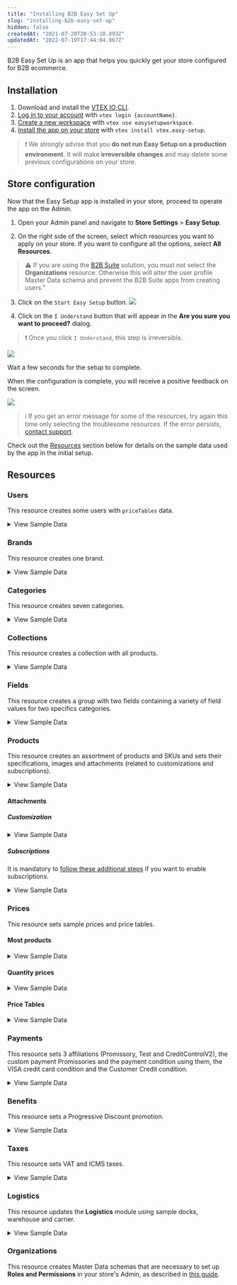 ```yaml
---
title: "Installing B2B Easy Set Up"
slug: "installing-b2b-easy-set-up"
hidden: false
createdAt: "2021-07-28T20:53:10.893Z"
updatedAt: "2022-07-19T17:44:04.867Z"
---
```


B2B Easy Set Up is an app that helps you quickly get your store configured for B2B ecommerce.

## Installation

1. Download and install the [VTEX IO CLI](https://developers.vtex.com/vtex-developer-docs/docs/vtex-io-documentation-vtex-io-cli-installation-and-command-reference).
2. [Log in to your account](https://developers.vtex.com/vtex-developer-docs/docs/vtex-io-documentation-2-basicsetuptodevelopinvtexio#step-1---logging-in-to-your-vtex-account) with `vtex login {accountName}`.
3. [Create a new workspace](https://developers.vtex.com/vtex-developer-docs/docs/vtex-io-documentation-2-basicsetuptodevelopinvtexio#step-2---creating-your-own-workspace) with `vtex use easysetupworkspace`.
4. [Install the app on your store](https://developers.vtex.com/vtex-developer-docs/docs/vtex-io-documentation-installing-an-app) with `vtex install vtex.easy-setup`.
  
>❗ We strongly advise that you **do not run Easy Setup on a production environment**. It will make **irreversible changes** and may delete some previous configurations on your store.
  
## Store configuration

Now that the Easy Setup app is installed in your store, proceed to operate the app on the Admin.

1. Open your Admin panel and navigate to **Store Settings** > **Easy Setup**.

2. On the right side of the screen, select which resources you want to apply on your store. If you want to configure all the options, select **All Resources**.

  >⚠️ If you are using the [B2B Suite](https://developers.vtex.com/docs/guides/vtex-b2b-suite) solution, you must not select the **Organizations** resource. Otherwise this will alter the user profile Master Data schema and prevent the B2B Suite apps from creating users."

3. Click on the `Start Easy Setup` button.
   ![](https://cdn.jsdelivr.net/gh/vtexdocs/dev-portal-content@main/images/installing-b2b-easy-set-up-0.PNG)

4. Click on the `I Understand` button that will appear in the **Are you sure you want to proceed?** dialog.

  >❗ Once you click `I Understand`, this step is irreversible.

![](https://cdn.jsdelivr.net/gh/vtexdocs/dev-portal-content@main/images/installing-b2b-easy-set-up-1.PNG)

Wait a few seconds for the setup to complete.

When the configuration is complete, you will receive a positive feedback on the screen.

![](https://cdn.jsdelivr.net/gh/vtexdocs/dev-portal-content@main/images/installing-b2b-easy-set-up-2.PNG)

> ℹ️️ If you get an error message for some of the resources, try again this time only selecting the troublesome resources. If the error persists, [contact support](https://support.vtex.com/hc/en-us/requests).

Check out the [Resources](https://developers.vtex.com/vtex-developer-docs/docs/installing-b2b-easy-set-up#resources) section below for details on the sample data used by the app in the initial setup.

## Resources

### Users

This resource creates some users with `priceTables` data.

<details>
  <summary>View Sample Data</summary>
  <ul>
    <li>Email: <code>john@email.com</code></li>
    <ul>
      <li>PriceTable: platinum</li>
    </ul>
    <br />
    <li>Email: <code>steven@email.com</code></li>
    <ul>
      <li>PriceTable: gold</li>
    </ul>
    <br />
    <li>Email: <code>chris@email.com</code></li>
    <ul>
      <li>PriceTable: silver</li>
    </ul>
  </ul>
</details>

### Brands

This resource creates one brand.

<details>
  <summary>View Sample Data</summary>
  <ul>
    <li>Name: Brand (9280)</li>
  </ul>
</details>

### Categories

This resource creates seven categories.

<details>
  <summary>View Sample Data</summary>
  <ul>
    <li>Name: Apparel (9281)</li>
    <li>Name: Food and beverage (9282)</li>
    <li>Name: Sporting (9283)</li>
    <li>Name: Agribusiness (9284)</li>
    <li>Name: Home Appliance (9285)</li>
    <li>Name: Computer & Software (9286)</li>
    <li>Name: Power tools (9287)</li>
  </ul>
</details>

### Collections

This resource creates a collection with all products.

<details>
  <summary>View Sample Data</summary>
  <ul>
    <li>Name: All</li>
    <li>Type: Inclusive</li>
    <li>BrandId: 9280 (Brand)</li>
  </ul>
</details>

### Fields

This resource creates a group with two fields containing a variety of field values for two specifics categories.

<details>
  <summary>View Sample Data</summary>
  <ul>
    <li>Group: Specifications</li>
    <br />
    <li>Category: Apparel (9281)</li>
    <ul>
      <li>Field: Clothes Size</li>
      <li>Field Values: S, M, L and XL</li>
    </ul>
    <br />
    <li>Category: Sporting (9283)</li>
    <ul>
      <li>Field: Shoes Size</li>
      <li>Field Values: 8, 8.5, 9, 9.5 and 10</li>
    </ul>
  </ul>
</details>

### Products

This resource creates an assortment of products and SKUs and sets their specifications, images and attachments (related to customizations and subscriptions).

<details>
  <summary>View Sample Data</summary>
  <ul>
    <details>
      <summary>Category: Apparel (9281)</summary>
      <ul>
        <li>Product Name: adidas Men's Performance Polo - Blast Blue (880001)</li>
        <ul>
          <li>SKU Name: S (880010)</li>
          <li>SKU Name: M (880011)</li>
          <li>SKU Name: L (880012)</li>
          <li>SKU Name: XL (880013)</li>
        </ul>
        <br />
        <li>Product Name: adidas Men's Performance Polo - Green Night (880002)</li>
        <ul>
          <li>SKU Name: S (880020)</li>
          <li>SKU Name: M (880021)</li>
          <li>SKU Name: L (880022)</li>
          <li>SKU Name: XL (880023)</li>
        </ul>
        <br />
        <li>Product Name: adidas Women's Microdot Polo - Night Indigo (880003)</li>
        <ul>
          <li>SKU Name: S (880030)</li>
          <li>SKU Name: M (880031)</li>
          <li>SKU Name: L (880032)</li>
          <li>SKU Name: XL (880033)</li>
        </ul>
        <br />
        <li>Product Name: adidas Women's Microdot Polo - True Pink (880004)</li>
        <ul>
          <li>SKU Name: S (880040)</li>
          <li>SKU Name: M (880041)</li>
          <li>SKU Name: L (880042)</li>
          <li>SKU Name: XL (880043)</li>
        </ul>
      </ul>
    </details>
    <details>
      <summary>Category: Food and beverage (9282)</summary>
      <ul>
        <li>Product Name: Yellow Onions (10 lbs.) (880026)</li>
        <ul>
          <li>SKU Name: _same name_ (880260)</li>
        </ul>
        <br />
        <li>Product Name: Cauliflower Fresh (880027)</li>
        <ul>
          <li>SKU Name: _same name_ (880270)</li>
        </ul>
        <br />
        <li>Product Name: Asparagus Green Conventional (880028)</li>
        <ul>
          <li>SKU Name: _same name_ (880280)</li>
        </ul>
        <br />
        <li>Product Name: Fresh Hass Avocadoes (880029)</li>
        <ul>
          <li>SKU Name: _same name_ (880290)</li>
        </ul>
        <br />
        <li>Product Name: Fresh Coconuts (880030)</li>
        <ul>
          <li>SKU Name: _same name_ (880300)</li>
        </ul>
        <br />
        <li>Product Name: Whole Watermelon Mini Fresh (880031)</li>
        <ul>
          <li>SKU Name: _same name_ (880310)</li>
        </ul>
        <br />
        <li>Product Name: Navel Oranges Grown Large Fresh (880032)</li>
        <ul>
          <li>SKU Name: _same name_ (880320)</li>
        </ul>
        <br />
        <li>Product Name: Navel Oranges Grown Large Fresh, Pack of 10 (880039)</li>
        <ul>
          <li>SKU Kit: _same name_ (880390)</li>
          <li>SKU Components: 10un of Navel Oranges Grown Large Fresh</li>
        </ul>
      </ul>
    </details>
    <details>
      <summary>Category: Sporting (9283)</summary>
      <ul>
        <li>Product Name: Nike Men's Roshe G Spikeless Golf Shoes (880005)</li>
        <ul>
          <li>SKU Name: 8 (880050)</li>
          <li>SKU Name: 8.5 (880051)</li>
          <li>SKU Name: 9 (880052)</li>
          <li>SKU Name: 9.5 (880053)</li>
          <li>SKU Name: 10 (880054)</li>
        </ul>
        <br />
        <li>Product Name: Nike Men's Air Max 1 G Spikeless Golf Shoes (880006)</li>
        <ul>
          <li>SKU Name: 8 (880060)</li>
          <li>SKU Name: 8.5 (880061)</li>
          <li>SKU Name: 9 (880062)</li>
          <li>SKU Name: 9.5 (880063)</li>
          <li>SKU Name: 10 (880064)</li>
        </ul>
        <br />
        <li>Product Name: Nike Air Max 270 G Spikeless Golf Shoes (880007)</li>
        <ul>
          <li>SKU Name: 8 (880070)</li>
          <li>SKU Name: 8.5 (880071)</li>
          <li>SKU Name: 9 (880072)</li>
          <li>SKU Name: 9.5 (880073)</li>
          <li>SKU Name: 10 (880074)</li>
        </ul>
        <br />
        <li>Product Name: Skechers Women's Go Golf Drive 4 Dogs At Play Spikeless Golf Shoes (880008)</li>
        <ul>
          <li>SKU Name: 8 (880080)</li>
          <li>SKU Name: 8.5 (880081)</li>
          <li>SKU Name: 9 (880082)</li>
          <li>SKU Name: 9.5 (880083)</li>
          <li>SKU Name: 10 (880084)</li>
        </ul>
      </ul>
    </details>
    <details>
      <summary>Category: Agribusiness (9284)</summary>
      <ul>
        <li>Product Name: 2020 APACHE AS1040 (880033)</li>
        <ul>
          <li>SKU Name: _same name_ (880330)</li>
        </ul>
        <br />
        <li>Product Name: 2 POST CANOPY (880034)</li>
        <ul>
          <li>SKU Name: _same name_ (880340)</li>
        </ul>
        <br />
        <li>Product Name: 2020 AMACSA PH390 (880035)</li>
        <ul>
          <li>SKU Name: _same name_ (880350)</li>
        </ul>
        <br />
        <li>Product Name: Faceplate Combine Snout (880036)</li>
        <ul>
          <li>SKU Name: _same name_ (880360)</li>
        </ul>
        <br />
        <li>Product Name: 2016 MK MARTIN ENT MKGB788 Blades/Box Scraper (880037)</li>
        <ul>
          <li>SKU Name: _same name_ (880370)</li>
        </ul>
        <br />
        <li>Product Name: 1998 JOHN DEERE 8400T (880038)</li>
        <ul>
          <li>SKU Name: _same name_ (880380)</li>
        </ul>
      </ul>
    </details>
    <details>
      <summary>Category: Home Appliance (9285)</summary>
      <ul>
        <li>Product Name: Weber 45010001 Spirit II E-310 3-Burner Liquid Propane Grill, Black (880021)</li>
        <ul>
          <li>SKU Name: _same name_ (880210)</li>
        </ul>
        <br />
        <li>Product Name: iRobot Roomba 675 Robot Vacuum-Wi-Fi Connectivity, Works with Alexa, Good for Pet Hair,
          Carpets, Hard Floors, Self-Charging (880022)</li>
        <ul>
          <li>SKU Name: _same name_ (880220)</li>
        </ul>
        <br />
        <li>Product Name: ALROCKET Dehumidifier 35oz(1000ml) Small Dehumidifier for 2100 Cubic Feet (260 sq ft) Portable
          and Compact Ultra Quiet (880023)</li>
        <ul>
          <li>SKU Name: _same name_ (880230)</li>
        </ul>
        <br />
        <li>Product Name: McCulloch MC1375 Canister Steam Cleaner with 20 Accessories (880024)</li>
        <ul>
          <li>SKU Name: _same name_ (880240)</li>
        </ul>
        <br />
        <li>Product Name: Cuisinart GR-4N 5-in-1 Griddler (880025)</li>
        <ul>
          <li>SKU Name: _same name_ (880250)</li>
        </ul>
      </ul>
    </details>
    <details>
      <summary>Category: Computer & Software (9286)</summary>
      <ul>
        <li>Product Name: Acer Aspire Z24-890-UA91 AIO Desktop - Windows 10 (880015)</li>
        <ul>
          <li>SKU Name: _same name_ (880150)</li>
        </ul>
        <br />
        <li>Product Name: Lenovo IdeaCentre AIO 3 - Windows 10 (880016)</li>
        <ul>
          <li>SKU Name: _same name_ (880160)</li>
        </ul>
        <br />
        <li>Product Name: Acer Aspire TC-885-UA92 Desktop - Windows 10 (880017)</li>
        <ul>
          <li>SKU Name: _same name_ (880170)</li>
        </ul>
        <br />
        <li>Product Name: CYBERPOWERPC Gamer Xtreme VR Gaming PC - Windows 10 (880018)</li>
        <ul>
          <li>SKU Name: _same name_ (880180)</li>
        </ul>
        <br />
        <li>Product Name: Acer Aspire 5 Slim Laptop - Windows 10 (880019)</li>
        <ul>
          <li>SKU Name: _same name_ (880190)</li>
        </ul>
        <br />
        <li>Product Name: Jumper EZbook X3 Windows 10 Laptop (880020)</li>
        <ul>
          <li>SKU Name: _same name_ (880200)</li>
        </ul>
        <br />
        <li>Product Name: Acer Aspire z24 890 + Acer Aspire ATC 885 (880040)</li>
        <ul>
          <li>SKU Kit: _same name_ (880400)</li>
        </ul>
        <li>SkuComponents:</li>
        <ul>
          <li>1un of Acer Aspire Z24-890-UA91 AIO Desktop - Windows 10 (880015)</li>
          <li>1un of Acer Aspire TC-885-UA92 Desktop - Windows 10 (880017)</li>
        </ul>
      </ul>
    </details>
    <details>
      <summary>Category: Power tools (9287)</summary>
      <ul>
        <li>Product Name: BLACK+DECKER 20V MAX Drill & Home Tool Kit, 68 Piece (LDX120PK),Black/Orange (880009)</li>
        <ul>
          <li>SKU Name: _same name_ (880090)</li>
        </ul>
        <br />
        <li>Product Name: BLACK+DECKER 20V MAX Cordless Drill / Driver with 30-Piece Accessories (LD120VA) (880010)</li>
        <ul>
          <li>SKU Name: _same name_ (880100)</li>
        </ul>
        <br />
        <li>Product Name: BLACK+DECKER 20V Max Cordless Chainsaw, 10-Inch, Tool Only (LCS1020B) (880011)</li>
        <ul>
          <li>SKU Name: _same name_ (880110)</li>
        </ul>
        <br />
        <li>Product Name: BLACK+DECKER 20V MAX Cordless Drill Combo Kit, 2-Tool (BD2KITCDDI),Black/Orange Impact Combo
          Kit (880012)</li>
        <ul>
          <li>SKU Name: _same name_ (880120)</li>
        </ul>
        <br />
        <li>Product Name: BLACK+DECKER 20V MAX 5-1/2-Inch Cordless Circular Saw, Tool Only (BDCCS20B) (880013)</li>
        <ul>
          <li>SKU Name: _same name_ (880130)</li>
        </ul>
        <br />
        <li>Product Name: BLACK+DECKER 20V MAX 5-1/2-Inch Cordless Circular Saw (BDCCS20C) (880014)</li>
        <ul>
          <li>SKU Name: _same name_ (880140)</li>
        </ul>
      </ul>
    </details>
  </ul>
  </ul>

</details>

#### Attachments

##### Customization

<details>
  <summary>View Sample Data</summary>
    <ul>
      <li>Name: T-Shirt Customization (T-Shirt Name - 15 characters)</li>
      <li>Products: adidas Men's Performance Polo - Blast Blue (880001)</li>
    </ul>
</details>

##### Subscriptions

It is mandatory to [follow these additional steps](https://help.vtex.com/tutorial/como-configurar-assinatura-v2--1FA9dfE7vJqxBna9Nft5Sj#2-how-to-install-the-subscription-app) if you want to enable subscriptions.

<details>
  <summary>View Sample Data</summary>
    <ul>
    <li>Name: Subscription</li>
    <li>Products: All from category Food and beverage (9282)</li>
    </ul>
</details>

### Prices

This resource sets sample prices and price tables.

#### Most products

<details>
  <summary>View Sample Data</summary>
    <ul>
      <li>ListPrice: 30.00</li>
      <li>BasePrice: between 50.00 and 2000.00</li>
      <li>Markup: 0%</li>
    </ul>
    </details>

#### Quantity prices

<details>
  <summary>View Sample Data</summary>
    <ul>
      <li>Product Name: BLACK+DECKER 20V MAX Cordless Drill / Driver with 30-Piece Accessories (LD120VA) (880100)</li>
      <li>ListPrice: null</li>
      <li>BasePrice: 100.00</li>
      <li>FixedPrices:</li><ul>
      <li>Minimum Quantity: 1</li>
      <li>Value: 100.00</li>
      <li>Minimum Quantity: 10</li>
      <li>Value: 90.00</li>
      <li>Minimum Quantity: 50</li>
      <li>Value: 80.00</li>
      <li>Minimum Quantity: 100</li>
      <li>Value: 70.00</li></ul>
    </ul>
</details>

#### Price Tables

<details>
  <summary>View Sample Data</summary>
    <ul>
      <li>Name: silver</li>
      <ul>
        <li>Percentual Modifier: -5%</li>
      </ul>
      <br/>
      <li>Name: gold</li>
      <ul>
        <li>Percentual Modifier: -10%</li>
      </ul>
      <br/>
      <li>Name: platinum</li>
      <ul>
        <li>Percentual Modifier: -15%</li>
      </ul>
    </ul>
</details>

### Payments

This resource sets 3 affiliations (Promissory, Test and CreditControlV2), the custom payment Promissories and the payment condition using them, the VISA credit card condition and the Customer Credit condition.

<details>
  <summary>View Sample Data</summary>
    <ul>
      <li>Affiliation: Promissory</li>
      <ul>
        <li>Custom Payment: Promissory (201)</li>
        <li>Payment Condition: Promissory</li>
      </ul>
      <br/>
      <li>Affiliation: Test</li>
      <ul>
        <li>Payment Condition: VISA (credit card)</li>
      </ul>
      <br/>
      <li>Affiliation: CreditControlV2</li>
      <ul>
        <li>Payment Conditions:</li>
        <li>15 days (0% interest)</li>
        <li>30 days (0% interest)</li>
        <li>15 and 30 days (1% interest)</li>
        <li>15, 30 and 45 days (1.5% interest)</li>
      </ul>
    </ul>
</details>

### Benefits

This resource sets a Progressive Discount promotion.

<details>
  <summary>View Sample Data</summary>
    <ul>
      <li>Name: Progressive Discount</li>
      <li>Conditions:</li>
      <li>Start: 2010-01-01</li>
      <li>End: 2070-01-01</li>
      <li>Collection: All</li>
      <li>Benefit:</li>
      <ul>
        <li>Quantity: 5</li>
        <li>Discount: 5%</li>
        <li>Quantity: 10</li>
        <li>Discount: 15%</li>
        <li>Quantity: 15</li>
        <li>Discount: 25%</li>
        <li>Quantity: 20</li>
        <li>Discount: 35%</li>
      </ul>
    </ul>
</details>

### Taxes

This resource sets VAT and ICMS taxes.

<details>
  <summary>View Sample Data</summary>
    <ul>
      <li>Name: VAT</li><ul>
      <li>Condition:</li>
      <li>Start: 2010-01-01</li>
      <li>End: 2070-01-01</li>
      <li>Category: Agribusiness (9284)</li>
      <li>Tax: 5%</li></ul>
      <br/>
      <li>Name: ICMS</li><ul>
      <li>Condition:</li>
      <li>Start: 2010-01-01</li>
      <li>End: 2070-01-01</li>
      <li>Category: Agribusiness (9284)</li>
      <li>Tax: 12%</li></ul>
    </ul>
</details>

### Logistics

This resource updates the **Logistics** module using sample docks, warehouse and carrier.

<details>
  <summary>View Sample Data</summary>
  <ul>
    <li>Freight Values:</li>
    <ul>
      <li>Country: BRA</li>
      <li>ZipCodeStart: 0</li>
      <li>ZipCodeEnd: 9999999</li>
      <li>Country: USA</li>
      <li>ZipCodeStart: 0</li>
      <li>ZipCodeEnd: 99999999</li>
    </ul>
    <br />
    <li>Docks:</li>
    <ul>
      <li>Name: Doca Principal (1)</li>
      <ul>
        <li>Country: BRA</li>
      </ul>
      <li>Name: Main Dock (2)</li>
      <ul>
        <li>Country: USA</li>
      </ul>
    </ul>
    <br />
    <li>Warehouse:</li>
    <ul>
      <li>Name: Estoque (1_1)</li>
      <li>Docks:</li>
      <ul>
        <li>Doca Principal (1)</li>
        <li>Main Dock (2)</li>
      </ul>
    </ul>
</details>

### Organizations

This resource creates Master Data schemas that are necessary to set up **Roles and Permissions** in your store's Admin, as described in [this guide](https://developers.vtex.com/vtex-developer-docs/docs/installing-the-b2b-store-theme#create-master-data-schemas).
